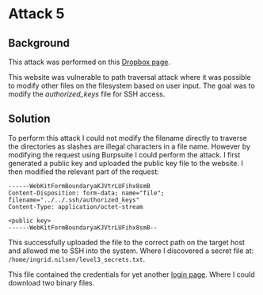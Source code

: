 # Attack 5

## Background

This attack was performed on this [Dropbox page](https://dropbox.internal.regjeringen.uiaikt.no/).

This website was vulnerable to path traversal attack where it was possible to modify other files on the filesystem based on user input. The goal was to modify the *authorized_keys* file for SSH access.


## Solution

To perform this attack I could not modify the filename directly to traverse the directories as slashes are illegal characters in a file name. However by modifying the request using Burpsuite I could perform the attack. I first generated a public key and uploaded the public key file to the website. I then modified the relevant part of the request:
```HTTP
------WebKitFormBoundaryaKJVtrLUFihx8smB
Content-Disposition: form-data; name="file"; filename="../../.ssh/authorized_keys"
Content-Type: application/octet-stream

<public key>
------WebKitFormBoundaryaKJVtrLUFihx8smB--
```

This successfully uploaded the file to the correct path on the target host and allowed me to SSH into the system. Where I discovered a secret file at: `/home/ingrid.nilsen/level3_secrets.txt`.

This file contained the credentials for yet another [login page](https://state-secrets.internal.regjeringen.uiaikt.no/). Where I could download two binary files.